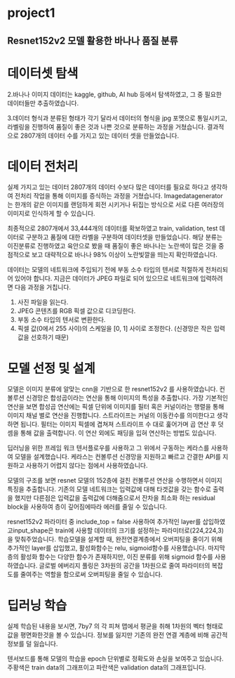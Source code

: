 # project1

## Resnet152v2 모델 활용한 바나나 품질 분류

# 데이터셋 탐색

2.바나나 이미지 데이터는 kaggle, github, AI hub 등에서 탐색하였고, 그 중 필요한 데이터들만 추출하였습니다.  

3.데이터 형식과 분류된 형태가 각기 달라서 데이터의 형식을 jpg 포맷으로 통일시키고, 라벨링을 진행하여 품질이 좋은 것과 나쁜 것으로 분류하는 과정을 거쳤습니다. 결과적으로 2807개의 데이터 수를 가지고 있는 데이터 셋을 만들었습니다.

# 데이터 전처리

실제 가지고 있는 데이터 2807개의 데이터 수보다 많은 데이터를 필요로 하다고 생각하여 전처리 작업을 통해 이미지를 증식하는 과정을 거쳤습니다. Imagedatagenerator는 한개의 같은 이미지를 랜덤하게 회전 시키거나 뒤집는 방식으로 서로 다른 여러장의 이미지로 인식하게 할 수 있습니다. 

최종적으로 2807개에서 33,444개의 데이터를 확보하였고  train, validation, test 데이터로 구분하고 품질에 대한 라벨을 구분하여 데이터셋을 만들었습니다.  해당 분류는 이진분류로 진행하였고 육안으로 봤을 때 품질이 좋은 바나나는 노란색이 많은 것을 중점적으로 보고 대략적으로 바나나 98% 이상이 노란빛깔을 띄는지 확인하였습니다. 

데이터는 모델의 네트워크에 주입되기 전에 부동 소수 타입의 텐서로 적절하게 전처리되어 있어야 합니다. 지금은 데이터가 JPEG 파일로 되어 있으므로 네트워크에 입력하려면 다음 과정을 거칩니다. 
 
1. 사진 파일을 읽는다.
2. JPEG 콘텐츠를 RGB 픽셀 값으로 디코딩한다.
3. 부동 소수 타입의 텐서로 변환한다.
4. 픽셀 값(0에서 255 사이)의 스케일을 [0, 1] 사이로 조정한다. (신경망은 작은 입력 값을 선호하기 때문)
 

# 모델 선정 및 설계

모델은 이미지 분류에 알맞는 cnn을 기반으로 한 resnet152v2 를 사용하였습니다. 컨볼루션 신경망은 합성곱이라는 연산을 통해 이미지의 특성을 추출합니다. 가장 기본적인 연산을 보면 합성곱 연산에는 픽셀 단위에 이미지를 필터 혹은 커널이라는 행렬을 통해 이미지 채널 별로 연산을 진행합니다. 스트라이프는 커널의 이동칸수를 의미한다고 생각하면 됩니다. 필터는 이미지 픽셀에 겹쳐져 스트라이프 수 대로 훑어가며 곱 연산 후 덧셈을 통해 값을 출력합니다. 이 연산 외에도 패딩을 입혀 연산하는 방법도 있습니다. 

딥러닝을 위한 프레임 워크 텐서플로우를 사용하고 그 위에서 구동하는 케라스를 사용하여 모델을 설계했습니다. 케라스는 컨볼루션 신경망을 지원하고 빠르고 간결한 API를 지원하고 사용하기 어렵지 않다는 점에서 사용하였습니다.

모델의 구조를 보면 resnet 모델의 152층에 걸친 컨볼루션 연산을 수행하면서 이미지 특징을 추출합니다. 기존의 모델 네트워크는 입력값에 대해 타겟값을 갖는 함수로 출력을 했지만  다른점은 입력값을 출력값에 더해줌으로서 잔차을 최소화 하는 residual block을 사용하여 층이 깊어짐에따라 에러를 줄일 수 있습니다. 

resnet152v2 파라미터 중 include_top = false 사용하여 추가적인 layer를 삽입하였고input_shape은 train에 사용할 데이터의 크기를 설정하는 파라미터로(224,224,3)을 맞춰주었습니다. 학습모델을 설계할 때, 완전연결계층에서 오버피팅을 줄이기 위해 추가적인 layer를 삽입했고, 활성화함수는 relu, sigmoid함수를 사용했습니다. 마지막 층의 활성화 함수는 다양한 함수가 존재하지만, 
이진 분류를 위해 sigmoid 함수를 사용하였습니다.
글로벌 에버리지 풀링은 3차원의 공간을 1차원으로 줄여 파라미터의 복잡도를 줄여주는 역할을 함으로써 오버피팅을 줄일 수 있습니다. 

# 딥러닝 학습

실제 학습된 내용을 보시면, 7by7 의 각 피쳐 맵에서 평균을 취해 1차원의 벡터 형태로 값을 평면화한것을 볼 수 있습니다. 정보를 잃지만 기존의 완전 연결 계층에 비해 공간적 정보를 덜 잃습니다.

텐서보드를 통해 모델의 학습을 epoch 단위별로 정확도와 손실을 보여주고 있습니다.  주황색은 train data의 그래프이고 파란색은 validation data의 그래프입니다.


